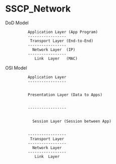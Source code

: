 # SSCP_Network

DoD Model

              Application Layer (App Program)
              -----------------
               Transport Layer (End-to-End)
              -----------------
                Network Layer  (IP)
              -----------------
                 Link  Layer   (MAC)

OSI Model

              Application Layer
              -----------------
              
              
              Presentation Layer (Data to Apps)
              
              
              -----------------
              
              
                Session Layer (Session between App)
                
              
              -----------------
               Transport Layer
              -----------------
                Network Layer
              -----------------
                 Link  Layer

    
